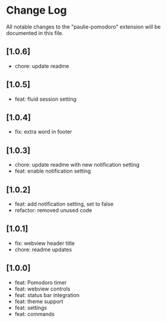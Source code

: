 # Change Log

All notable changes to the "paulie-pomodoro" extension will be documented in this file.

## [1.0.6]

- chore: update readme

## [1.0.5]

- feat: fluid session setting

## [1.0.4]

- fix: extra word in footer

## [1.0.3]

- chore: update readme with new notification setting
- feat: enable notification setting

## [1.0.2]

- feat: add notification setting, set to false
- refactor: removed unused code

## [1.0.1]

- fix: webview header title
- chore: readme updates

## [1.0.0]

- feat: Pomodoro timer
- feat: webview controls
- feat: status bar integration
- feat: theme support
- feat: settings
- feat: commands
